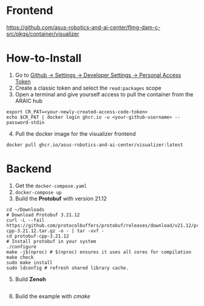 # Frontend

https://github.com/asus-robotics-and-ai-center/flmg-dam-c-src/pkgs/container/visualizer

# How-to-Install

1. Go to [Github -> Settings -> Developer Settings -> Personal Access Token](https://github.com/settings/tokens)
2. Create a classic token and select the `read:packages` scope
3. Open a terminal and give yourself access to pull the container from the ARAIC hub
```shell
export CR_PAT=<your-newly-created-access-code-token>
echo $CR_PAT | docker login ghcr.io -u <your-github-username> --password-stdin
```
4. Pull the docker image for the visualizer frontend
```shell
docker pull ghcr.io/asus-robotics-and-ai-center/visualizer:latest
```

# Backend

1. Get the `docker-compose.yaml` 
2. `docker-compose up`
3. Build the **Protobuf** with version 21.12

```shell
cd ~/Downloads
# Download Protobuf 3.21.12
curl -L --fail https://github.com/protocolbuffers/protobuf/releases/download/v21.12/protobuf-cpp-3.21.12.tar.gz -o - | tar -xvf -
cd protobuf-cpp-3.21.12
# Install protobuf in your system
./configure
make -j$(nproc) # $(nproc) ensures it uses all cores for compilation
make check
sudo make install
sudo ldconfig # refresh shared library cache.
```

5. Build **Zenoh**

```shell

```

6. Build the example with *cmake*
